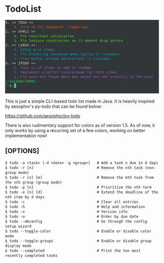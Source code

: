 # TodoList

![Screenshot](https://raw.githubusercontent.com/Jfeatherstone/jTodo/master/screenshot.png)

This is just a simple CLI-based todo list made in Java. It is heavily inspired by aesophor's py-todo that can be found below:

https://github.com/aesophor/py-todo

There is also rudimentary support for colors as of version 1.5.
As of now, it only works by using a recurring set of a few colors, working on better implementation now!

## [OPTIONS]

```
$ todo -a <task> [-d <date> -g <group>]	  # Add a task n due in d days
$ todo -r [n]                             # Remove the nth task (non-group mode)
$ todo -r [n] [m]                         # Remove the mth task from the nth group (group mode)
$ todo -p [n]                             # Prioritize the nth term
$ todo -e [n] [d]                         # Extend the deadline of the nth item by d days
$ todo -c                                 # Clear all entries
$ todo -h                                 # Help and information
$ todo -v                                 # Version info
$ todo -o                                 # Order by due date
$ todo --mkconfig                         # Go through the config setup wizard
$ todo --toggle-color                     # Enable or disable color mode
$ todo --toggle-groups                    # Enable or disable group display mode
$ todo --completed                        # Print the ten most recently completed tasks
```
